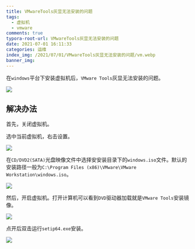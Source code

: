 ```yaml
---
title: VMwareTools灰显无法安装的问题
tags:
  - 虚拟机
  - vmware
comments: true
typora-root-url: VMwareTools灰显无法安装的问题
date: 2021-07-01 16:11:33
categories: 运维
index_img: /2021/07/01/VMwareTools灰显无法安装的问题/vm.webp
banner_img:
---
```


在`windows`平台下安装虚拟机后，`VMware Tools`灰显无法安装的问题。

![](image-20210701161329116.png)

## 解决办法

首先，关闭虚拟机。

选中当前虚拟机，右击设置。

![](image-20210701161703905.png)

在`CD/DVD2(SATA)`光盘映像文件中选择安安装目录下的`windows.iso`文件。默认的安装路径一般为`C:\Program Files (x86)\VMware\VMware Workstation\windows.iso`。

![](image-20210701161828628.png)

然后，开启虚拟机。打开计算机可以看到`DVD`驱动器加载就是`VMware Tools`安装镜像。

![](image-20210701162319168.png)

点开后双击运行`setip64.exe`安装。

![](image-20210701162500194.png)



[//]:#(设置表格整体居中显示)
<style>
    table
    {
        margin: auto;
        font-size: 80%;
    }
</style>



